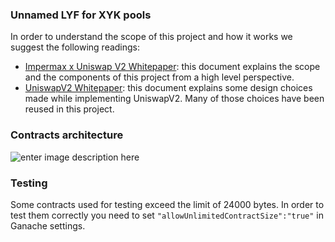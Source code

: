 ### Unnamed LYF for XYK pools

In order to understand the scope of this project and how it works we suggest the following readings:
- [Impermax x Uniswap V2 Whitepaper](https://www.impermax.finance/_files/ugd/5c39d7_4fe2a5f2b65e44998d4d39c4da98a7b9.pdf "Impermax x Uniswap V2 Whitepaper"): this document explains the scope and the components of this project from a high level perspective.
- [UniswapV2 Whitepaper](https://uniswap.org/whitepaper.pdf "UniswapV2 Whitepaper"): this document explains some design choices made while implementing UniswapV2. Many of those choices have been reused in this project.

### Contracts architecture
![enter image description here](https://i.imgur.com/K2wtH3Y.jpg)

### Testing
Some contracts used for testing exceed the limit of 24000 bytes. In order to test them correctly you need to set `"allowUnlimitedContractSize":"true"` in Ganache settings.

